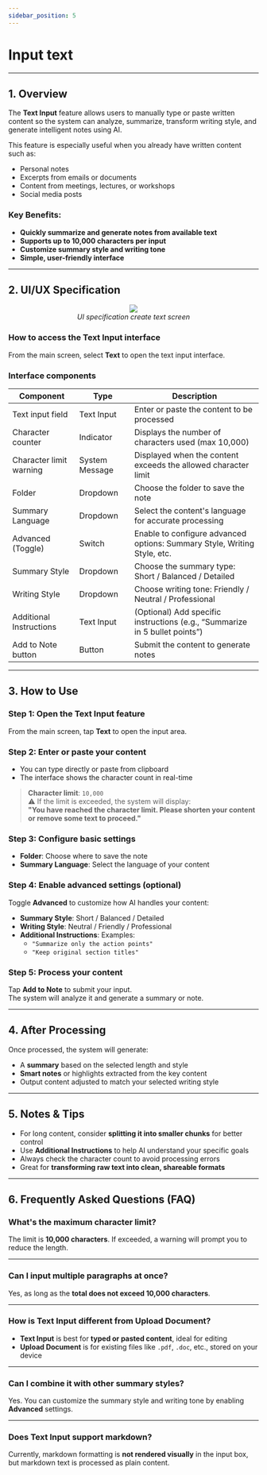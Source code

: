 ```yaml
---
sidebar_position: 5
---
```


# Input text

---

## 1. Overview

The **Text Input** feature allows users to manually type or paste written content so the system can analyze, summarize, transform writing style, and generate intelligent notes using AI.

This feature is especially useful when you already have written content such as:

- Personal notes
- Excerpts from emails or documents
- Content from meetings, lectures, or workshops
- Social media posts

### Key Benefits:

- **Quickly summarize and generate notes from available text**
- **Supports up to 10,000 characters per input**
- **Customize summary style and writing tone**
- **Simple, user-friendly interface**

---

## 2. UI/UX Specification

<p align="center">
 <img src="https://pub-661d733d32f14d8684c7617d2f2e3372.r2.dev/docs/create_input_text.png"/>
 <br/>
 <em>UI specification create text screen</em>
</p>

### How to access the Text Input interface

From the main screen, select **Text** to open the text input interface.

### Interface components

| Component               | Type           | Description                                                                 |
| ----------------------- | -------------- | --------------------------------------------------------------------------- |
| Text input field        | Text Input     | Enter or paste the content to be processed                                  |
| Character counter       | Indicator      | Displays the number of characters used (max 10,000)                         |
| Character limit warning | System Message | Displayed when the content exceeds the allowed character limit              |
| Folder                  | Dropdown       | Choose the folder to save the note                                          |
| Summary Language        | Dropdown       | Select the content's language for accurate processing                       |
| Advanced (Toggle)       | Switch         | Enable to configure advanced options: Summary Style, Writing Style, etc.    |
| Summary Style           | Dropdown       | Choose the summary type: Short / Balanced / Detailed                        |
| Writing Style           | Dropdown       | Choose writing tone: Friendly / Neutral / Professional                      |
| Additional Instructions | Text Input     | (Optional) Add specific instructions (e.g., “Summarize in 5 bullet points”) |
| Add to Note button      | Button         | Submit the content to generate notes                                        |

---

## 3. How to Use

### Step 1: Open the Text Input feature

From the main screen, tap **Text** to open the input area.

### Step 2: Enter or paste your content

- You can type directly or paste from clipboard
- The interface shows the character count in real-time

> **Character limit**: `10,000`  
> ⚠️ If the limit is exceeded, the system will display:  
> **"You have reached the character limit. Please shorten your content or remove some text to proceed."**

### Step 3: Configure basic settings

- **Folder**: Choose where to save the note
- **Summary Language**: Select the language of your content

### Step 4: Enable advanced settings (optional)

Toggle **Advanced** to customize how AI handles your content:

- **Summary Style**: Short / Balanced / Detailed
- **Writing Style**: Neutral / Friendly / Professional
- **Additional Instructions**: Examples:
  - `"Summarize only the action points"`
  - `"Keep original section titles"`

### Step 5: Process your content

Tap **Add to Note** to submit your input.  
The system will analyze it and generate a summary or note.

---

## 4. After Processing

Once processed, the system will generate:

- A **summary** based on the selected length and style
- **Smart notes** or highlights extracted from the key content
- Output content adjusted to match your selected writing style

---

## 5. Notes & Tips

- For long content, consider **splitting it into smaller chunks** for better control
- Use **Additional Instructions** to help AI understand your specific goals
- Always check the character count to avoid processing errors
- Great for **transforming raw text into clean, shareable formats**

---

## 6. Frequently Asked Questions (FAQ)

### What's the maximum character limit?

The limit is **10,000 characters**. If exceeded, a warning will prompt you to reduce the length.

---

### Can I input multiple paragraphs at once?

Yes, as long as the **total does not exceed 10,000 characters**.

---

### How is Text Input different from Upload Document?

- **Text Input** is best for **typed or pasted content**, ideal for editing
- **Upload Document** is for existing files like `.pdf`, `.doc`, etc., stored on your device

---

### Can I combine it with other summary styles?

Yes. You can customize the summary style and writing tone by enabling **Advanced** settings.

---

### Does Text Input support markdown?

Currently, markdown formatting is **not rendered visually** in the input box, but markdown text is processed as plain content.
